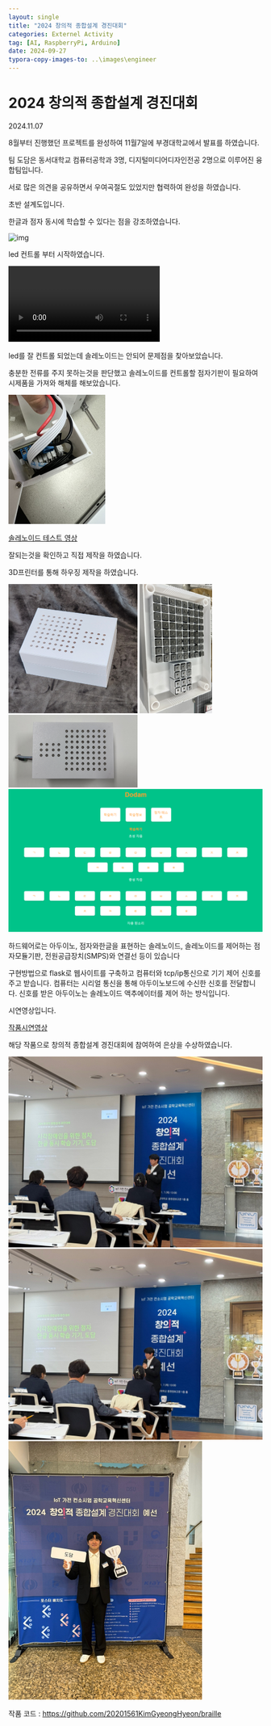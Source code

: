```yaml
---
layout: single
title: "2024 창의적 종합설계 경진대회"
categories: Externel Activity
tag: [AI, RaspberryPi, Arduino]
date: 2024-09-27
typora-copy-images-to: ..\images\engineer
---
```


# 2024 창의적 종합설계 경진대회

2024.11.07

8월부터 진행했던 프로젝트를 완성하여 11월7일에 부경대학교에서 발표를 하였습니다.

팀 도담은 동서대학교 컴퓨터공학과 3명, 디지털미디어디자인전공 2명으로 이루어진 융합팀입니다.

서로 많은 의견을 공유하면서 우여곡절도 있었지만 협력하여 완성을 하였습니다.

초반 설계도입니다.

한글과 점자 동시에 학습할 수 있다는 점을 강조하였습니다.

![img](https://lh7-rt.googleusercontent.com/docsz/AD_4nXcS51TUg2jG9KvykfoMaZet5MwRyRuraYzG4RlJmCMzJh3N_X1vil3ic88YxVyZeXztYgztPLXXlx-qkchpkGYTtmqDDATJ2FSQ_dSKROX91dpEhV-9Jhq-jaQnmOrHhtMu9MMyiSXqN81YFqb2VXdIN9k?key=Y4GgdiAtcR5dsCX8ouT4xw)

led 컨트롤 부터 시작하였습니다. 

<video src="..\images\engineer\IMG_8565.MP4"></video>

led를 잘 컨트롤 되었는데 솔레노이드는 안되어 문제점을 찾아보았습니다.

충분한 전류를 주지 못하는것을 판단했고 솔레노이드를 컨트롤할 점자기판이 필요하여 시제품을 가져와 해체를 해보았습니다.

<img src="..\images\engineer\IMG_8578.JPEG" alt="IMG_8578" style="zoom:25%;" />

[솔레노이드 테스트 영상](https://www.youtube.com/watch?v=DieOwPJsSt8&list=PLzauXyUl51GkUwtiQZNXpspz1cbQXL3Oz&index=8)

잘되는것을 확인하고 직접 제작을 하였습니다.

3D프린터를 통해 하우징 제작을 하였습니다.

<img src="..\images\engineer\IMG_8659.JPG" alt="IMG_8659" style="zoom:25%;" />

<img src="..\images\engineer\IMG_8671.JPEG" alt="IMG_8671" style="zoom:25%;" />

<img src="..\images\engineer\도담_동서대학교_작품사진1.JPEG" alt="도담_동서대학교_작품사진1" style="zoom:25%;" />

<img src="..\images\engineer\도담_동서대학교_작품사진2.png" alt="도담_동서대학교_작품사진2" style="zoom:50%;" />

하드웨어로는 아두이노, 점자와한글을 표현하는 솔레노이드, 솔레노이드를 제어하는 점자모듈기판, 전원공급장치(SMPS)와 연결선 등이 있습니다

구현방법으로 flask로 웹사이트를 구축하고 컴퓨터와 tcp/ip통신으로 기기 제어 신호를 주고 받습니다. 컴퓨터는 시리얼 통신을 통해 아두이노보드에 수신한 신호를 전달합니다. 신호를 받은 아두이노는 솔레노이드 액추에이터를 제어 하는 방식입니다.

시연영상입니다.

[작품시연영상](https://youtu.be/DieOwPJsSt8?list=PLzauXyUl51GkUwtiQZNXpspz1cbQXL3Oz)

해당 작품으로 창의적 종합설계 경진대회에 참여하여 은상을 수상하였습니다.

<img src="..\images\engineer\IMG_8786.JPG" alt="IMG_8786" style="zoom: 50%;" />

<img src="..\images\engineer\IMG_8787.JPG" alt="IMG_8787" style="zoom: 50%;" />

<img src="..\images\engineer\IMG_8783.JPG" alt="IMG_8783" style="zoom:50%;" />

작품 코드 : https://github.com/20201561KimGyeongHyeon/braille


